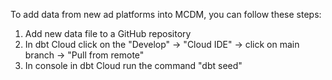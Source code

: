 To add data from new ad platforms into MCDM, you can follow these steps:


1) Add new data file to a GitHub repository 
2) In dbt Cloud click on the "Develop" -> "Cloud IDE" -> click on main branch -> "Pull from remote"
3) In console in dbt Cloud run the command "dbt seed"
